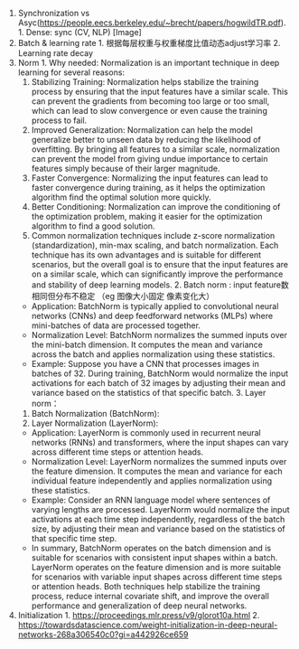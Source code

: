   1. Synchronization vs Asyc(https://people.eecs.berkeley.edu/~brecht/papers/hogwildTR.pdf).
    1. Dense: sync (CV, NLP)
[Image]
  2. Batch & learning rate
    1. 根据每层权重与权重梯度比值动态adjust学习率
    2. Learning rate decay
  3. Norm
    1. Why needed: Normalization is an important technique in deep learning for several reasons:
      1. Stabilizing Training: Normalization helps stabilize the training process by ensuring that the input features have a similar scale. This can prevent the gradients from becoming too large or too small, which can lead to slow convergence or even cause the training process to fail.
      2. Improved Generalization: Normalization can help the model generalize better to unseen data by reducing the likelihood of overfitting. By bringing all features to a similar scale, normalization can prevent the model from giving undue importance to certain features simply because of their larger magnitude.
      3. Faster Convergence: Normalizing the input features can lead to faster convergence during training, as it helps the optimization algorithm find the optimal solution more quickly.
      4. Better Conditioning: Normalization can improve the conditioning of the optimization problem, making it easier for the optimization algorithm to find a good solution.
      5. Common normalization techniques include z-score normalization (standardization), min-max scaling, and batch normalization. Each technique has its own advantages and is suitable for different scenarios, but the overall goal is to ensure that the input features are on a similar scale, which can significantly improve the performance and stability of deep learning models.
    2. Batch norm : input feature数相同但分布不稳定 （eg 图像大小固定 像素变化大）
      - Application: BatchNorm is typically applied to convolutional neural networks (CNNs) and deep feedforward networks (MLPs) where mini-batches of data are processed together.
      - Normalization Level: BatchNorm normalizes the summed inputs over the mini-batch dimension. It computes the mean and variance across the batch and applies normalization using these statistics.
      - Example: Suppose you have a CNN that processes images in batches of 32. During training, BatchNorm would normalize the input activations for each batch of 32 images by adjusting their mean and variance based on the statistics of that specific batch.
    3. Layer norm：
      1. Batch Normalization (BatchNorm):
      2. Layer Normalization (LayerNorm):
        - Application: LayerNorm is commonly used in recurrent neural networks (RNNs) and transformers, where the input shapes can vary across different time steps or attention heads.
        - Normalization Level: LayerNorm normalizes the summed inputs over the feature dimension. It computes the mean and variance for each individual feature independently and applies normalization using these statistics.
        - Example: Consider an RNN language model where sentences of varying lengths are processed. LayerNorm would normalize the input activations at each time step independently, regardless of the batch size, by adjusting their mean and variance based on the statistics of that specific time step.
        - In summary, BatchNorm operates on the batch dimension and is suitable for scenarios with consistent input shapes within a batch. LayerNorm operates on the feature dimension and is more suitable for scenarios with variable input shapes across different time steps or attention heads. Both techniques help stabilize the training process, reduce internal covariate shift, and improve the overall performance and generalization of deep neural networks.
  4. Initialization
    1. https://proceedings.mlr.press/v9/glorot10a.html
    2. https://towardsdatascience.com/weight-initialization-in-deep-neural-networks-268a306540c0?gi=a442926ce659